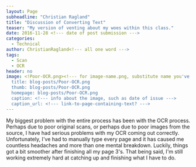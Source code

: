 ```yaml
---
layout: Page
subheadline: "Christian Ragland"
title: "Discussion of Converting Text"
teaser: "My version of venting about my woes within this class."
date: 2016-11-28 <!--- date of post submission --->
categories:
  - Technical
author: ChristianRagland<!--- all one word --->
tags:
  - Scan
  - OCR
header: no
image: <!Poor-OCR.png><!--- for image-name.png, substitute name you've given your image file --->
  title: blog-posts/Poor-OCR.png
  thumb: blog-posts/Poor-OCR.png
  homepage: blog-posts/Poor-OCR.png
  caption: <!--- info about the image, such as date of issue --->
  caption_url: <!--- link-to-page-containing-text? --->
---
```

My biggest problem with the entire process has been with the OCR process. Perhaps due to poor original scans, or perhaps due to poor images
from the source, I have had serious problems with my OCR coming out correctly. Unfortunately, I've had to manually type every page and it has
caused me countless headaches and more than one mental breakdown. Luckily, things got a bit smoother after finishing all my page 3's. That being
said, I'm still working extremely hard at catching up and finishing what I have to do.
